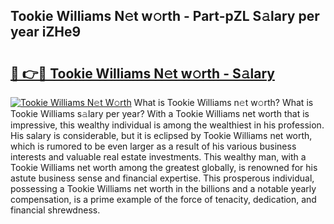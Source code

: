 ## Tookie Williams N𝚎t w𝚘rth - Part-pZL S𝚊lary per year iZHe9

# <h2><a href="http://gc526f.nevu.top/?p=Tookie+Williams">🔗 👉🔴 Tookie Williams N𝚎t w𝚘rth - S𝚊lary</a></h2>

[![Tookie Williams N𝚎t W𝚘rth](https://i.imgur.com/Oavwk0R.jpeg)](http://gc526f.nevu.top/?p=Tookie+Williams)
What is Tookie Williams n𝚎t w𝚘rth? What is Tookie Williams s𝚊lary per year?
With a Tookie Williams net worth that is impressive, this wealthy individual is among the wealthiest in his profession. His salary is considerable, but it is eclipsed by Tookie Williams net worth, which is rumored to be even larger as a result of his various business interests and valuable real estate investments. This wealthy man, with a Tookie Williams net worth among the greatest globally, is renowned for his astute business sense and financial expertise. This prosperous individual, possessing a Tookie Williams net worth in the billions and a notable yearly compensation, is a prime example of the force of tenacity, dedication, and financial shrewdness.
